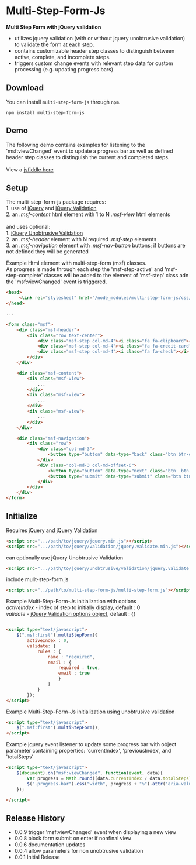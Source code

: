 # Multi-Step-Form-Js
**Multi Step Form with jQuery validation**

* utilizes jquery validation (with or without jquery unobtrusive validation) to validate the form at each step.
* contains customizable header step classes to distinguish between active, complete, and incomplete steps.
* triggers custom change events with relevant step data for custom processing (e.g. updating progress bars)

## Download

You can install `multi-step-form-js` through `npm`.

```
npm install multi-step-form-js
```

## Demo

The following demo contains examples for listening to the 'msf:viewChanged' event to update a progress bar as well as defined header step classes to distinguish the current and completed steps.<br><br>
View a [jsfiddle here](http://jsfiddle.net/mgildea/ez94n125/25/show/)



## Setup

The multi-step-form-js package requires:<br>
    1. use of [jQuery](https://jquery.com/) and [jQuery Validation](https://jqueryvalidation.org/)<br>
    2. an *.msf-content* html element with 1 to N *.msf-view* html elements<br><br>
and uses optional:<br>
    1. [jQuery Unobtrusive Validation](https://github.com/aspnet/jquery-validation-unobtrusive)<br>
    2. an *.msf-header* element with N required *.msf-step* elements<br>
    3. an *.msf-navigation* element with *.msf-nav-button* buttons; if buttons are not defined they will be generated <br>



Example Html element with multi-step-form (msf) classes.  <br>
As progress is made through each step the 'msf-step-active' and 'msf-step-complete' classes will be added to the element of 'msf-step' class adn the 'msf:viewChanged' event is triggered.

```html
<head>
     <link rel="stylesheet" href="/node_modules/multi-step-form-js/css/multi-step-form.css" type="text/css">
</head>

...

<form class="msf">
    <div class="msf-header">
        <div class="row text-center">
            <div class="msf-step col-md-4"><i class="fa fa-clipboard"></i> <span>Step 1</span></div>
            <div class="msf-step col-md-4"><i class="fa fa-credit-card"></i><span>Step 2</span></div>
            <div class="msf-step col-md-4"><i class="fa fa-check"></i> <span>Step 3</span></div>
        </div>
    </div>

    <div class="msf-content">
        <div class="msf-view">
            ...
        </div>
        <div class="msf-view">
            ...
        </div>
        <div class="msf-view">
            ...
        </div>
    </div>

    <div class="msf-navigation">
        <div class="row">
            <div class="col-md-3">
                <button type="button" data-type="back" class="btn btn-outline-dark msf-nav-button"><i class="fa fa-chevron-left"></i> Back </button>
            </div>
            <div class="col-md-3 col-md-offset-6">
                <button type="button" data-type="next" class="btn  btn-outline-dark msf-nav-button">Next <i class="fa fa-chevron-right"></i></button>
                <button type="submit" data-type="submit" class="btn btn-outline-dark msf-nav-button">Submit</button>
            </div>
        </div>
    </div>
</form>
```

## Initialize

Requires jQuery and jQuery Validation

```html
<script src=".../path/to/jquery/jquery.min.js"></script>
<script src=".../path/to/jquery/validation/jquery.validate.min.js"></script>
```
can optionally use jQuery Unobtrusive Validation

```html
<script src=".../path/to/jquery/unobtrusive/validation/jquery.validate.unobtrusive.min.js"></script>
```

include mulit-step-form.js

```html
<script src="../path/to/multi-step-form-js/multi-step-form.js"></script>
```

Example Multi-Step-Form-Js initialization with options<br>
*activeIndex* - index of step to initially display, default : 0<br>
*validate* - [jQuery Validation options object](https://jqueryvalidation.org/validate/), default :  {}<br>

```html

<script type="text/javascript">
    $(".msf:first").multiStepForm({
        activeIndex : 0,
        validate: {
            rules : {
                name : "required",
                email : {
                    required : true,
                    email : true
                    }
                }
            }
        });
</script>
```



Example Multi-Step-Form-Js initialization using unobtrusive validation

```html
<script type="text/javascript">
    $(".msf:first").multiStepForm();
</script>
```



Example jquery event listener to update some progress bar with object parameter containing properties: 'currentIndex', 'previousIndex', and 'totalSteps' 


```html
<script type="text/javascript">
    $(document).on("msf:viewChanged", function(event, data){
        var progress = Math.round((data.currentIndex / data.totalSteps)*100);
        $(".progress-bar").css("width", progress + "%").attr('aria-valuenow', progress);
    });

</script>
```


## Release History
* 0.0.9 trigger 'msf:viewChanged' event when displaying a new view
* 0.0.8 block form submit on enter if nonfinal view
* 0.0.6 documentation updates
* 0.0.4 allow parameters for non unobtrusive validation
* 0.0.1 Initial Release
